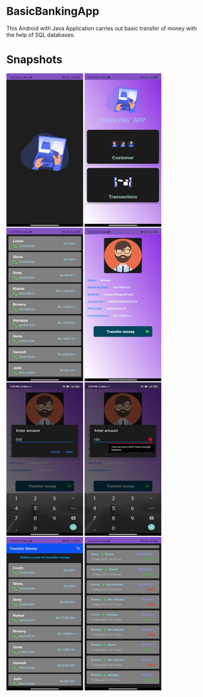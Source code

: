 # BasicBankingApp

This Android with Java Application carries out basic transfer of money with the help of SQL databases.

# Snapshots
<img src="https://github.com/PrathameshSonar/BasicBankingApp/blob/master/snapshots/1.jpeg"  width="200" height="400" />
<img src="https://github.com/PrathameshSonar/BasicBankingApp/blob/master/snapshots/2.jpeg"  width="200" height="400" />
<img src="https://github.com/PrathameshSonar/BasicBankingApp/blob/master/snapshots/3.jpeg"  width="200" height="400" />
<img src="https://github.com/PrathameshSonar/BasicBankingApp/blob/master/snapshots/4.jpeg"  width="200" height="400" />
<img src="https://github.com/PrathameshSonar/BasicBankingApp/blob/master/snapshots/5.jpeg"  width="200" height="400" />
<img src="https://github.com/PrathameshSonar/BasicBankingApp/blob/master/snapshots/5.1.jpeg"  width="200" height="400" />
<img src="https://github.com/PrathameshSonar/BasicBankingApp/blob/master/snapshots/6.jpeg"  width="200" height="400" />
<img src="https://github.com/PrathameshSonar/BasicBankingApp/blob/master/snapshots/7.jpeg"  width="200" height="400" />
